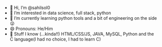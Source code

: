 - 👋 Hi, I’m @sahilsol0
- 👀 I’m interested in data science, full stack, python
- 🌱 I’m currently learning python tools and a bit of engineering on the side😜
- 😄 Pronouns: He/Him
- 🙌 Stuff I know (...kinda!!) HTML/CSS/JS, JAVA, MySQL, Python and the C language(I had no choice, I had to learn C)



